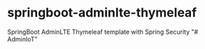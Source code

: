 # springboot-adminlte-thymeleaf
SpringBoot AdminLTE Thymeleaf template with Spring Security
"# AdminIoT" 
